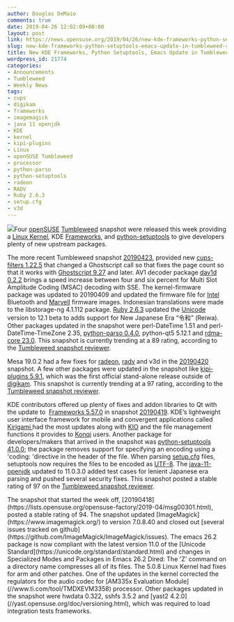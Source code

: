 ```yaml
---
author: Douglas DeMaio
comments: true
date: 2019-04-26 12:02:09+00:00
layout: post
link: https://news.opensuse.org/2019/04/26/new-kde-frameworks-python-setuptools-emacs-update-in-tumbleweed-snapshots/
slug: new-kde-frameworks-python-setuptools-emacs-update-in-tumbleweed-snapshots
title: New KDE Frameworks, Python Setuptools, Emacs Update in Tumbleweed Snapshots
wordpress_id: 21774
categories:
- Announcements
- Tumbleweed
- Weekly News
tags:
- cups
- digikam
- frameworks
- imagemagick
- java 11 openjdk
- KDE
- kernel
- kipi-plugins
- Linux
- openSUSE Tumbleweed
- processor
- python-parso
- python-setuptools
- radeon
- RADV
- Ruby 2.6.3
- setup.cfg
- v3d
---
```


![](/wp-content/uploads/2018/10/gekko.png)Four [openSUSE](https://www.opensuse.org/) [Tumbleweed](https://en.opensuse.org/Portal:Tumbleweed) snapshot were released this week providing a [Linux Kernel](https://www.kernel.org/), KDE [Frameworks](https://kde.org/announcements/kde-frameworks-5.57.0.php), and [python-setuptools](https://pypi.org/project/setuptools/) to give developers plenty of new upstream packages.

The more recent Tumbleweed snapshot [20190423](https://lists.opensuse.org/opensuse-factory/2019-04/msg00339.html), provided new [cups-filters 1.22.5](//www.linuxfromscratch.org/blfs/view/systemd/pst/cups-filters.html) that changed a Ghostscript call so that fixes the page count so that it works with [Ghostscript 9.27](https://www.ghostscript.com/Ghostscript_9.27.html) and later. AV1 decoder package [dav1d 0.2.2](https://code.videolan.org/videolan/dav1d/blob/0.2.2/NEWS) brings a speed increase between four and six percent for Multi Slot Amplitude Coding (MSAC) decoding with SSE. The kernel-firmware package was updated to 20190409 and updated the firmware file for [Intel](https://www.intel.com) Bluetooth and [Marvell](https://www.marvell.com/) firmware images. Indonesian translations were made to the libstorage-ng 4.1.112 package. [Ruby 2.6.3](https://www.ruby-lang.org/en/news/2019/04/17/ruby-2-6-3-released/) updated the [Unicode](https://unicode.org/) version to 12.1 beta to adds support for New Japanese Era “令和” (Reiwa). Other packages updated in the snapshot were perl-DateTime 1.51 and perl-DateTime-TimeZone 2.35, [python-parso 0.4.0](https://pypi.org/project/parso/), python-qt5 5.12.1 and [rdma-core 23.0](https://github.com/linux-rdma/rdma-core/releases). This snapshot is currently trending at a 89 rating, according to the [Tumbleweed snapshot reviewer](//review.tumbleweed.boombatower.com/).

Mesa 19.0.2 had a few fixes for [radeon](https://www.amd.com/en/graphics/radeon-rx-graphics), [radv](https://github.com/airlied/mesa/tree/semi-interesting/src/amd/vulkan) and v3d in the [20190420](https://lists.opensuse.org/opensuse-factory/2019-04/msg00307.html) snapshot. A few other packages were updated in the snapshot like [kipi-plugins 5.9.1](https://jriddell.org/2019/04/19/kipi-plugins-5-9-1-released/), which was the first official stand-alone release outside of [digikam](https://digikam.org/). This snapshot is currently trending at a 97 rating, according to the [Tumbleweed snapshot reviewer](//review.tumbleweed.boombatower.com/).

KDE contributors offered up plenty of fixes and addon libraries to Qt with the update to  [Frameworks 5.57.0](https://kde.org/announcements/kde-frameworks-5.57.0.php) in snapshot [20190419](https://lists.opensuse.org/opensuse-factory/2019-04/msg00305.html). KDE’s lightweight user interface framework for mobile and convergent applications called [Kirigami ](https://techbase.kde.org/Kirigami)had the most updates along with [KIO](https://github.com/KDE/kio) and the file management functions it provides to [Konqi](https://community.kde.org/Konqi) users. Another package for developers/makers that arrived in the snapshot was [python-setuptools 41.0.0](https://setuptools.readthedocs.io/en/latest/history.html); the package removes support for specifying an encoding using a 'coding: 'directive in the header of the file. When parsing [setup.cfg](https://docs.python.org/3/distutils/configfile.html) files, setuptools now requires the files to be encoded as [UTF-8](https://en.wikipedia.org/wiki/UTF-8). The [java-11-openjdk](https://openjdk.java.net/projects/jdk/11/) updated to 11.0.3.0 added test cases for lenient Japanese era parsing and pushed several security fixes. This snapshot posted a stable rating of 97 on the [Tumbleweed snapshot reviewer](//review.tumbleweed.boombatower.com/).

<!-- more -->The snapshot that started the week off, [20190418](https://lists.opensuse.org/opensuse-factory/2019-04/msg00301.html), posted a stable rating of 94. The snapshot updated [ImageMagick](https://www.imagemagick.org/) to version 7.0.8.40 and closed out [several issues tracked on github](https://github.com/ImageMagick/ImageMagick/issues). The emacs 26.2 package is now compliant with the latest version 11.0 of the [Unicode Standard](https://unicode.org/standard/standard.html) and changes in Specialized Modes and Packages in Emacs 26.2 Dired: The 'Z' command on a directory name compresses all of its files. The 5.0.8 Linux Kernel had fixes for arm and other patches. One of the updates in the kernel corrected the regulators for the audio codec for [AM335x Evaluation Module](//www.ti.com/tool/TMDXEVM3358) processor. Other packages updated in the snapshot were hwdata 0.322, sshfs 3.5.2 and [yast2 4.2.0](//yast.opensuse.org/doc/versioning.html), which was required to load integration tests frameworks.
